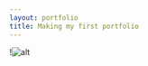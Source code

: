 ```yaml
---
layout: portfolio
title: Making my first portfolio
---
```


!![alt](http://marceamaps.github.io/images/Me.jpg)
